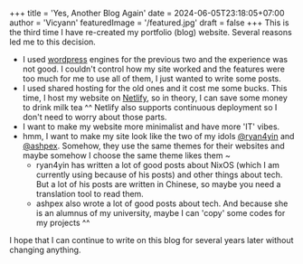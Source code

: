 +++
title = 'Yes, Another Blog Again'
date = 2024-06-05T23:18:05+07:00
author = 'Vicyann'
featuredImage = '/featured.jpg'
draft = false
+++
This is the third time I have re-created my portfolio (blog) website. Several reasons led me to this decision.

- I used [wordpress](https://wordpress.org/) engines for the previous two and the experience was not good. I couldn't control how my site worked and the features were too much for me to use all of them, I just wanted to write some posts.   
- I used shared hosting for the old ones and it cost me some bucks. This time, I host my website on [Netlify](https://www.netlify.com/), so in theory, I can save some money to drink milk tea ^^ Netlify also supports continuous deployment so I don't need to worry about those parts.
- I want to make my website more minimalist and have more 'IT' vibes.
- hmm, I want to make my site look like the two of my idols [@ryan4yin](https://thiscute.world/en/) and [@ashpex](https://ashpex.eu.org/). Somehow, they use the same themes for their websites and maybe somehow I choose the same theme likes them ~
    - ryan4yin has written a lot of good posts about NixOS (which I am currently using because of his posts) and other things about tech. But a lot of his posts are written in Chinese, so maybe you need a translation tool to read them.
    - ashpex also wrote a lot of good posts about tech. And because she is an alumnus of my university, maybe I can 'copy' some codes for my projects ^^

I hope that I can continue to write on this blog for several years later without changing anything.
